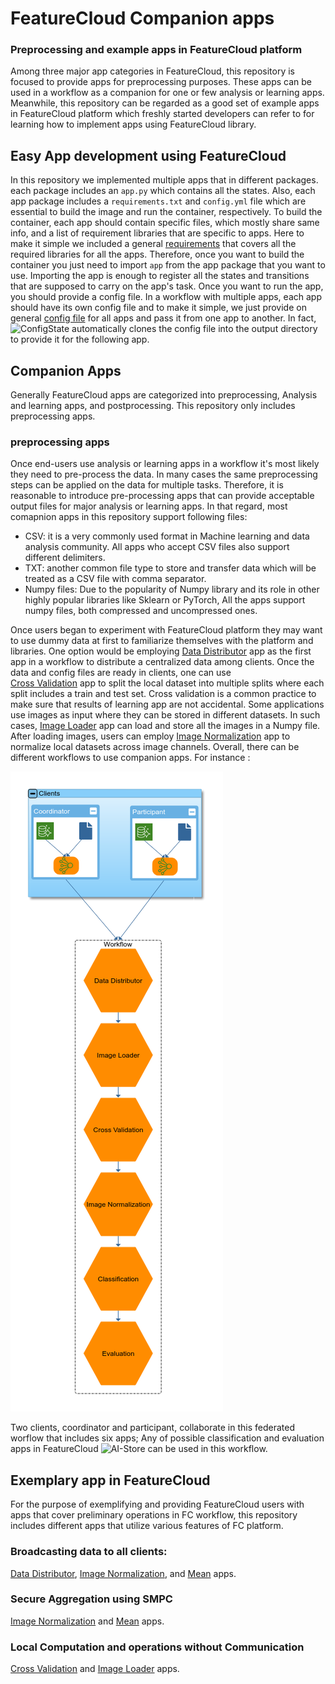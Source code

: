 # FeatureCloud Companion apps

### Preprocessing and example apps in FeatureCloud platform
Among three major app categories in FeatureCloud, this repository is focused to provide apps for preprocessing purposes.
These apps can be used in a workflow as a companion for one or few analysis or learning apps. Meanwhile, this repository can be regarded as a 
good set of example apps in FeatureCloud platform which freshly started developers can refer to for learning 
how to implement apps using FeatureCloud library. 

## Easy App development using FeatureCloud
In this repository we implemented multiple apps that in different packages. each package includes an `app.py` which contains
all the states. Also, each app package includes a `requirements.txt` and `config.yml` file which are essential to build the
image and run the container, respectively. To build the container, each app should contain specific files, which mostly share same info,
and a list of requirement libraries that are specific to apps. Here to make it simple we included a general 
[requirements](requirements.txt) that covers all the required libraries for all the apps. Therefore, once you want to build the 
container you just need to import `app` from the app package that you want to use. Importing the app is enough to register
all the states and transitions that are supposed to carry on the app's task. Once you want to run the app, you should 
provide a config file. In a workflow with multiple apps, each app should have its own config file and to make it simple,
we just provide on general [config file](config.yml) for all apps and pass it from one app to another. In fact, ![ConfigState]()
automatically clones the config file into the output directory to provide it for the following app. 

## Companion Apps
Generally FeatureCloud apps are categorized into preprocessing, Analysis and learning apps, and postprocessing.
This repository only includes preprocessing apps. 

### preprocessing apps
Once end-users use analysis or learning apps in a workflow it's most likely they need to pre-process the data. In many cases 
the same preprocessing steps can be applied on the data for multiple tasks. Therefore, it is reasonable to introduce pre-processing apps
that can provide acceptable output files for major analysis or learning apps. In that regard, most comapnion apps in this repository support
following files:
- CSV: it is a very commonly used format in Machine learning and data analysis community. All apps who accept CSV files also 
support different delimiters.
- TXT: another common file type to store and transfer data which will be treated as a CSV file with comma separator.
- Numpy files: Due to the popularity of Numpy library and its role in other highly popular libraries like Sklearn or PyTorch,
All the apps support numpy files, both compressed and uncompressed ones.

Once users began to experiment with FeatureCloud platform they may want to use dummy data at first to familiarize themselves with 
the platform and libraries. One option would be employing [Data Distributor](/DataDistributor/README.md) app as the first app
in a workflow to distribute a centralized data among clients. Once the data and config files are ready in clients, one can use     
[Cross Validation](/CrossValidation/README.md) app to split the local dataset into multiple splits where each split includes a train and test set.
Cross validation is a common practice to make sure that results of learning app are not accidental. Some applications use images 
as input where they can be stored in different datasets. In such cases, [Image Loader](/ImageLoader/README.md) app can load and store all the
images in a Numpy file. After loading images, users can employ [Image Normalization](/ImageNormalization/README.md) app to normalize local datasets across 
image channels. Overall, there can be different workflows to use companion apps.
For instance :

 ![Workflow](/data/images/Workflow.png)

Two clients, coordinator and participant, collaborate in this federated worflow that includes six apps; 
Any of possible classification and evaluation apps in FeatureCloud ![AI-Store](https://featurecloud.ai/ai-store) 
can be used in this workflow.

## Exemplary app in FeatureCloud 
For the purpose of exemplifying and providing FeatureCloud users with apps
that cover preliminary operations in FC workflow, this repository includes different apps that utilize various features
of FC platform. 
### Broadcasting data to all clients:
[Data Distributor](/DataDistributor/README.md), [Image Normalization](/ImageNormalization/README.md), and 
[Mean](/Mean/README.md) apps.

### Secure Aggregation using SMPC
[Image Normalization](/ImageNormalization/README.md) and [Mean](/Mean/README.md) apps.

### Local Computation and operations without Communication
[Cross Validation](/CrossValidation/README.md) and [Image Loader](/ImageLoader/README.md) apps.
